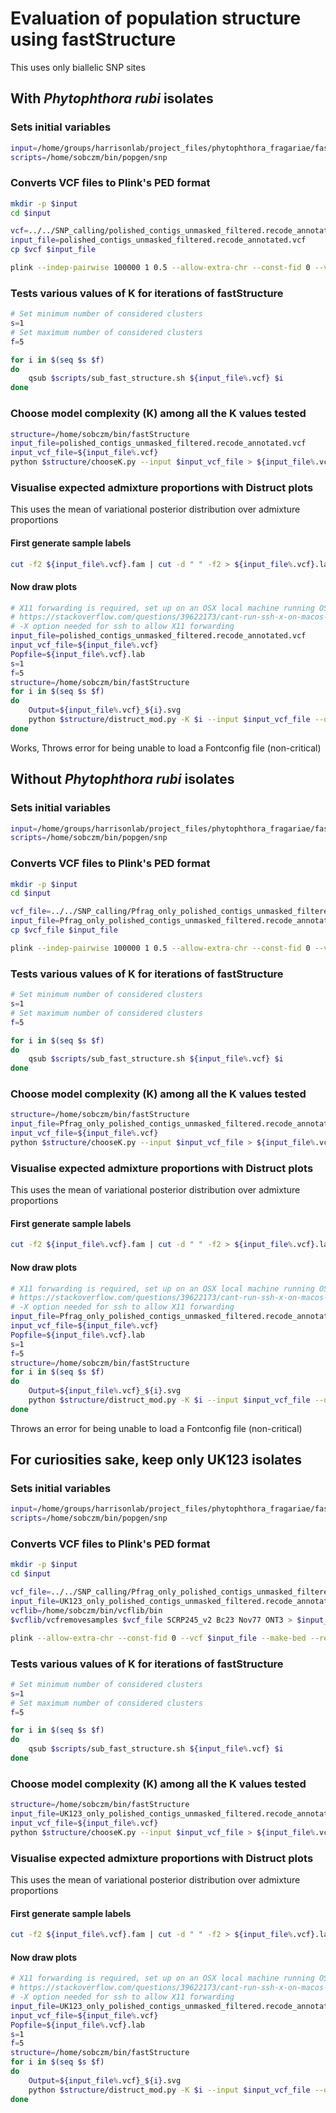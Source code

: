 # Evaluation of population structure using fastStructure

This uses only biallelic SNP sites

## With *Phytophthora rubi* isolates

### Sets initial variables

```bash
input=/home/groups/harrisonlab/project_files/phytophthora_fragariae/fastStructure/with_rubi
scripts=/home/sobczm/bin/popgen/snp
```

### Converts VCF files to Plink's PED format

```bash
mkdir -p $input
cd $input

vcf=../../SNP_calling/polished_contigs_unmasked_filtered.recode_annotated.vcf
input_file=polished_contigs_unmasked_filtered.recode_annotated.vcf
cp $vcf $input_file

plink --indep-pairwise 100000 1 0.5 --allow-extra-chr --const-fid 0 --vcf $input_file --make-bed --recode --out ${input_file%.vcf} > ${input_file%.vcf}.log
```

### Tests various values of K for iterations of fastStructure

```bash
# Set minimum number of considered clusters
s=1
# Set maximum number of considered clusters
f=5

for i in $(seq $s $f)
do
    qsub $scripts/sub_fast_structure.sh ${input_file%.vcf} $i
done
```

### Choose model complexity (K) among all the K values tested

```bash
structure=/home/sobczm/bin/fastStructure
input_file=polished_contigs_unmasked_filtered.recode_annotated.vcf
input_vcf_file=${input_file%.vcf}
python $structure/chooseK.py --input $input_vcf_file > ${input_file%.vcf}_K_choice
```

### Visualise expected admixture proportions with Distruct plots

This uses the mean of variational posterior distribution
over admixture proportions

#### First generate sample labels

```bash
cut -f2 ${input_file%.vcf}.fam | cut -d " " -f2 > ${input_file%.vcf}.lab
```

#### Now draw plots

```bash
# X11 forwarding is required, set up on an OSX local machine running OSX v10.13.4 using:
# https://stackoverflow.com/questions/39622173/cant-run-ssh-x-on-macos-sierra
# -X option needed for ssh to allow X11 forwarding
input_file=polished_contigs_unmasked_filtered.recode_annotated.vcf
input_vcf_file=${input_file%.vcf}
Popfile=${input_file%.vcf}.lab
s=1
f=5
structure=/home/sobczm/bin/fastStructure
for i in $(seq $s $f)
do
    Output=${input_file%.vcf}_${i}.svg
    python $structure/distruct_mod.py -K $i --input $input_vcf_file --output $Output --title K$i --popfile $Popfile
done
```

Works, Throws error for being unable to load a Fontconfig file (non-critical)

## Without *Phytophthora rubi* isolates

### Sets initial variables

```bash
input=/home/groups/harrisonlab/project_files/phytophthora_fragariae/fastStructure/without_rubi
scripts=/home/sobczm/bin/popgen/snp
```

### Converts VCF files to Plink's PED format

```bash
mkdir -p $input
cd $input

vcf_file=../../SNP_calling/Pfrag_only_polished_contigs_unmasked_filtered.recode_annotated.vcf
input_file=Pfrag_only_polished_contigs_unmasked_filtered.recode_annotated.vcf
cp $vcf_file $input_file

plink --indep-pairwise 100000 1 0.5 --allow-extra-chr --const-fid 0 --vcf $input_file --make-bed --recode --out ${input_file%.vcf} > ${input_file%.vcf}.log
```

### Tests various values of K for iterations of fastStructure

```bash
# Set minimum number of considered clusters
s=1
# Set maximum number of considered clusters
f=5

for i in $(seq $s $f)
do
    qsub $scripts/sub_fast_structure.sh ${input_file%.vcf} $i
done
```

### Choose model complexity (K) among all the K values tested

```bash
structure=/home/sobczm/bin/fastStructure
input_file=Pfrag_only_polished_contigs_unmasked_filtered.recode_annotated.vcf
input_vcf_file=${input_file%.vcf}
python $structure/chooseK.py --input $input_vcf_file > ${input_file%.vcf}_K_choice
```

### Visualise expected admixture proportions with Distruct plots

This uses the mean of variational posterior distribution
over admixture proportions

#### First generate sample labels

```bash
cut -f2 ${input_file%.vcf}.fam | cut -d " " -f2 > ${input_file%.vcf}.lab
```

#### Now draw plots

```bash
# X11 forwarding is required, set up on an OSX local machine running OSX v10.13.4 using:
# https://stackoverflow.com/questions/39622173/cant-run-ssh-x-on-macos-sierra
# -X option needed for ssh to allow X11 forwarding
input_file=Pfrag_only_polished_contigs_unmasked_filtered.recode_annotated.vcf
input_vcf_file=${input_file%.vcf}
Popfile=${input_file%.vcf}.lab
s=1
f=5
structure=/home/sobczm/bin/fastStructure
for i in $(seq $s $f)
do
    Output=${input_file%.vcf}_${i}.svg
    python $structure/distruct_mod.py -K $i --input $input_vcf_file --output $Output --title K$i --popfile $Popfile
done
```

Throws an error for being unable to load a Fontconfig file (non-critical)

## For curiosities sake, keep only UK123 isolates

### Sets initial variables

```bash
input=/home/groups/harrisonlab/project_files/phytophthora_fragariae/fastStructure/UK123
scripts=/home/sobczm/bin/popgen/snp
```

### Converts VCF files to Plink's PED format

```bash
mkdir -p $input
cd $input

vcf_file=../../SNP_calling/Pfrag_only_polished_contigs_unmasked_filtered.recode_annotated.vcf
input_file=UK123_only_polished_contigs_unmasked_filtered.recode_annotated.vcf
vcflib=/home/sobczm/bin/vcflib/bin
$vcflib/vcfremovesamples $vcf_file SCRP245_v2 Bc23 Nov77 ONT3 > $input_file

plink --allow-extra-chr --const-fid 0 --vcf $input_file --make-bed --recode --out ${input_file%.vcf} > ${input_file%.vcf}.log
```

### Tests various values of K for iterations of fastStructure

```bash
# Set minimum number of considered clusters
s=1
# Set maximum number of considered clusters
f=5

for i in $(seq $s $f)
do
    qsub $scripts/sub_fast_structure.sh ${input_file%.vcf} $i
done
```

### Choose model complexity (K) among all the K values tested

```bash
structure=/home/sobczm/bin/fastStructure
input_file=UK123_only_polished_contigs_unmasked_filtered.recode_annotated.vcf
input_vcf_file=${input_file%.vcf}
python $structure/chooseK.py --input $input_vcf_file > ${input_file%.vcf}_K_choice
```

### Visualise expected admixture proportions with Distruct plots

This uses the mean of variational posterior distribution
over admixture proportions

#### First generate sample labels

```bash
cut -f2 ${input_file%.vcf}.fam | cut -d " " -f2 > ${input_file%.vcf}.lab
```

#### Now draw plots

```bash
# X11 forwarding is required, set up on an OSX local machine running OSX v10.13.4 using:
# https://stackoverflow.com/questions/39622173/cant-run-ssh-x-on-macos-sierra
# -X option needed for ssh to allow X11 forwarding
input_file=UK123_only_polished_contigs_unmasked_filtered.recode_annotated.vcf
input_vcf_file=${input_file%.vcf}
Popfile=${input_file%.vcf}.lab
s=1
f=5
structure=/home/sobczm/bin/fastStructure
for i in $(seq $s $f)
do
    Output=${input_file%.vcf}_${i}.svg
    python $structure/distruct_mod.py -K $i --input $input_vcf_file --output $Output --title K$i --popfile $Popfile
done
```
